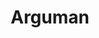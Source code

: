 ---
git: https://github.com/arguman
logohandle: arguman
sort: arguman
title: Arguman
twitter: https://x.com/argumentmapping
website: https://en.arguman.org/
---